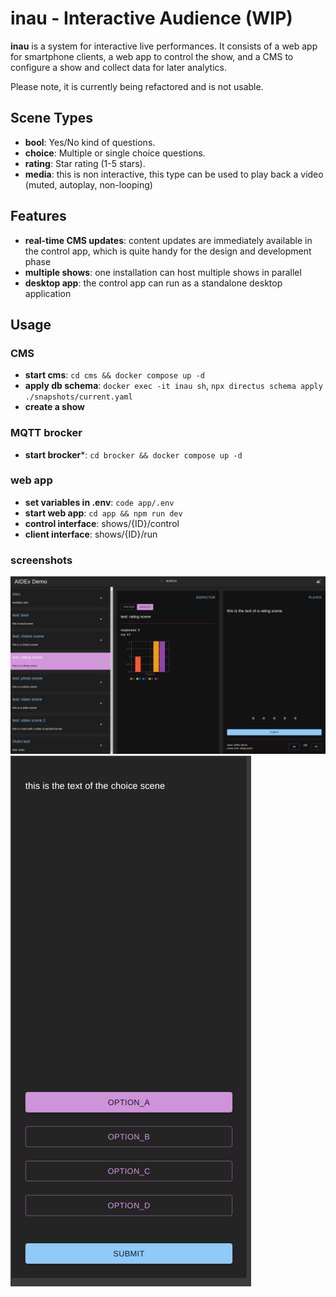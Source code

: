 # inau - Interactive Audience (WIP)

**inau** is a system for interactive live performances. It consists of a web app for smartphone clients, a web app to control the show, and a CMS to configure a show and collect data for later analytics.

Please note, it is currently being refactored and is not usable.

## Scene Types
* **bool**: Yes/No kind of questions.
* **choice**: Multiple or single choice questions.
* **rating**: Star rating (1-5 stars).
* **media**: this is non interactive, this type can be used to play back a video (muted, autoplay, non-looping)

## Features
* **real-time CMS updates**: content updates are immediately available in the control app, which is quite handy for the design and development phase
* **multiple shows**: one installation can host multiple shows in parallel
* **desktop app**: the control app can run as a standalone desktop application


## Usage
### CMS
* **start cms**: `cd cms && docker compose up -d`
* **apply db schema**: `docker exec -it inau sh`, `npx directus schema apply ./snapshots/current.yaml`
* **create a show**

### MQTT brocker
* **start brocker***: `cd brocker && docker compose up -d`

### web app
* **set variables in .env**: `code app/.env`
* **start web app**: `cd app && npm run dev`
* **control interface**: shows/{ID}/control
* **client interface**: shows/{ID}/run


### screenshots
![Control Screenshot](./doc/control.png)
![User Screenshot](./doc/user.png)